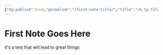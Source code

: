 ```yaml
---
{"dg-publish":true,"permalink":"/first-note-title/","title":"<% tp.file.title %>","tags":["garden"]}
---
```



# First Note Goes Here
it's a test that will lead to great things
